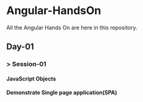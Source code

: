 # Angular-HandsOn
All the Angular Hands On are here in this repository.

## Day-01
### > Session-01
  <h4>JavaScript Objects</h4>
  <h4>Demonstrate Single page application(SPA)</h4>
